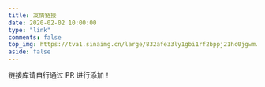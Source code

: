 ```yaml
---
title: 友情链接
date: 2020-02-02 10:00:00
type: "link"
comments: false
top_img: https://tva1.sinaimg.cn/large/832afe33ly1gbi1rf2bppj21hc0jgwmw.jpg
aside: false
---
```


链接库请自行通过 PR 进行添加！
